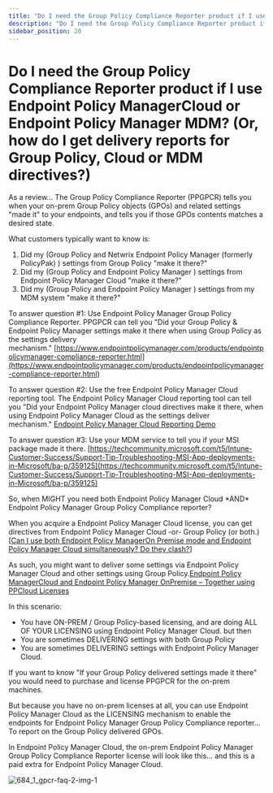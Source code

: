 ```yaml
---
title: "Do I need the Group Policy Compliance Reporter product if I use Endpoint Policy ManagerCloud or Endpoint Policy Manager MDM? (Or, how do I get delivery reports for Group Policy, Cloud or MDM directives?)"
description: "Do I need the Group Policy Compliance Reporter product if I use Endpoint Policy ManagerCloud or Endpoint Policy Manager MDM? (Or, how do I get delivery reports for Group Policy, Cloud or MDM directives?)"
sidebar_position: 20
---
```


# Do I need the Group Policy Compliance Reporter product if I use Endpoint Policy ManagerCloud or Endpoint Policy Manager MDM? (Or, how do I get delivery reports for Group Policy, Cloud or MDM directives?)

As a review… The Group Policy Compliance Reporter (PPGPCR) tells you when your on-prem Group Policy
objects (GPOs) and related settings "made it" to your endpoints, and tells you if those GPOs
contents matches a desired state.

What customers typically want to know is:

1. Did my (Group Policy and Netwrix Endpoint Policy Manager (formerly PolicyPak) ) settings from
   Group Policy "make it there?"
2. Did my (Group Policy and Endpoint Policy Manager ) settings from Endpoint Policy Manager Cloud
   "make it there?"
3. Did my (Group Policy and Endpoint Policy Manager ) settings from my MDM system "make it there?"

To answer question #1: Use Endpoint Policy Manager Group Policy Compliance Reporter. PPGPCR can tell
you "Did your Group Policy & Endpoint Policy Manager settings make it there when using Group Policy
as the settings delivery
mechanism." [https://www.endpointpolicymanager.com/products/endpointpolicymanager-compliance-reporter.html](https://www.endpointpolicymanager.com/products/endpointpolicymanager-compliance-reporter.html)

To answer question #2: Use the free Endpoint Policy Manager Cloud reporting tool. The Endpoint
Policy Manager Cloud reporting tool can tell you "Did your Endpoint Policy Manager cloud directives
make it there, when using Endpoint Policy Manager Cloud as the settings deliver
mechanism." [Endpoint Policy Manager Cloud Reporting Demo](/docs/endpointpolicymanager/gettingstarted/cloud/videos/upkeepanddailyuse/reports.md)

To answer question #3: Use your MDM service to tell you if your MSI package made it
there. [https://techcommunity.microsoft.com/t5/Intune-Customer-Success/Support-Tip-Troubleshooting-MSI-App-deployments-in-Microsoft/ba-p/359125](https://techcommunity.microsoft.com/t5/Intune-Customer-Success/Support-Tip-Troubleshooting-MSI-App-deployments-in-Microsoft/ba-p/359125)

So, when MIGHT you need both Endpoint Policy Manager Cloud \*AND\* Endpoint Policy Manager Group
Policy Compliance reporter?

When you acquire a Endpoint Policy Manager Cloud license, you can get directives from Endpoint
Policy Manager Cloud -or- Group Policy (or both.)
[[Can I use both Endpoint Policy ManagerOn Premise mode and Endpoint Policy Manager Cloud simultaneously? Do they clash?](/docs/endpointpolicymanager/gettingstarted/misc/knowledgebase/tipstricksandfaqs/onpremisecloud.md)]

As such, you might want to deliver some settings via Endpoint Policy Manager Cloud and other
settings using Group
Policy.[Endpoint Policy ManagerCloud and Endpoint Policy Manager OnPremise – Together using PPCloud Licenses](/docs/endpointpolicymanager/gettingstarted/cloud/videos/usingwithothermethods/onpremise.md)

In this scenario:

- You have ON-PREM / Group Policy-based licensing, and are doing ALL OF YOUR LICENSING using
  Endpoint Policy Manager Cloud. but then
- You are sometimes DELIVERING settings with both Group Policy
- You are sometimes DELIVERING settings with Endpoint Policy Manager Cloud.

If you want to know "If your Group Policy delivered settings made it there" you would need to
purchase and license PPGPCR for the on-prem machines.

But because you have no on-prem licenses at all, you can use Endpoint Policy Manager Cloud as the
LICENSING mechanism to enable the endpoints for Endpoint Policy Manager Group Policy Compliance
reporter… To report on the Group Policy delivered GPOs.

In Endpoint Policy Manager Cloud, the on-prem Endpoint Policy Manager Group Policy Compliance
Reporter license will look like this… and this is a paid extra for Endpoint Policy Manager Cloud.

![684_1_gpcr-faq-2-img-1](/images/endpointpolicymanager/grouppolicycompliancereporter/684_1_gpcr-faq-2-img-1.webp)
